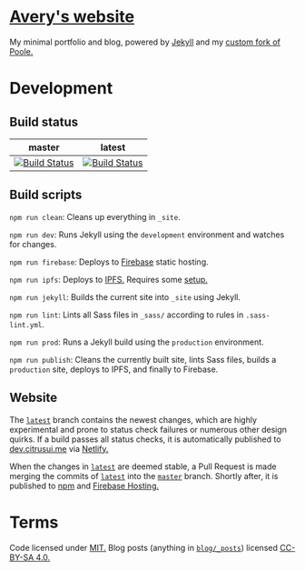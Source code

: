 # [Avery's website](https://citrusui.me)


My minimal portfolio and blog, powered by [Jekyll](https://jekyllrb.com) and my [custom fork of Poole.](https://github.com/citrusui/poole)

# Development

## Build status

| <p style="text-align:center;margin:auto">master</p> | <p style="text-align:center;margin:auto">latest</p> |
| - | - |
| [![Build Status](https://travis-ci.org/citrusui/me.svg?branch=master)](https://travis-ci.org/citrusui/me) | [![Build Status](https://travis-ci.org/citrusui/me.svg?branch=latest)](https://travis-ci.org/citrusui/me) |

## Build scripts

`npm run clean`: Cleans up everything in `_site`.

`npm run dev`: Runs Jekyll using the `development` environment and watches for changes.

`npm run firebase`: Deploys to [Firebase](https://firebase.google.com) static hosting.

`npm run ipfs`: Deploys to [IPFS.](https://ipfs.io) Requires some [setup.](https://ipfs.io/docs/getting-started/)

`npm run jekyll`: Builds the current site into `_site` using Jekyll.

`npm run lint`: Lints all Sass files in `_sass/` according to rules in `.sass-lint.yml`.

`npm run prod`: Runs a Jekyll build using the `production` environment.

`npm run publish`: Cleans the currently built site, lints Sass files, builds a `production` site, deploys to IPFS, and finally to Firebase.

## Website

The [`latest`](https://github.com/citrusui/me/tree/latest) branch contains the newest changes, which are highly experimental and prone to status check failures or numerous other design quirks. If a build passes all status checks, it is automatically published to [dev.citrusui.me](https://dev.citrusui.me) via [Netlify.](https://www.netlify.com)

When the changes in [`latest`](https://github.com/citrusui/me/tree/latest) are deemed stable, a Pull Request is made merging the commits of [`latest`](https://github.com/citrusui/me/tree/latest) into the [`master`](https://github.com/citrusui/me/tree/master) branch. Shortly after, it is published to [npm](https://www.npmjs.com/package/citrusui.me) and [Firebase Hosting.](https://firebase.google.com/docs/hosting/)

# Terms

Code licensed under [MIT.](LICENSE.md) Blog posts (anything in [`blog/_posts`](https://github.com/citrusui/me/tree/master/blog/_posts)) licensed [CC-BY-SA 4.0.](blog/LICENSE.md)
